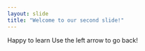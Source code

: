 ```yaml
---
layout: slide
title: "Welcome to our second slide!"
---
```

Happy to learn 
Use the left arrow to go back!
